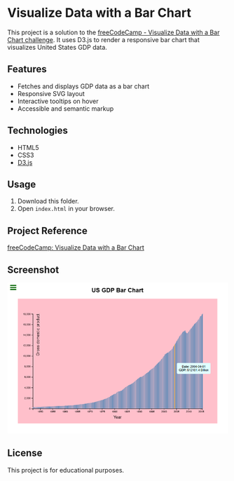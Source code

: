 # Visualize Data with a Bar Chart

This project is a solution to the [freeCodeCamp - Visualize Data with a Bar Chart challenge](https://www.freecodecamp.org/learn/data-visualization/data-visualization-projects/visualize-data-with-a-bar-chart). It uses D3.js to render a responsive bar chart that visualizes United States GDP data.

## Features

-   Fetches and displays GDP data as a bar chart
-   Responsive SVG layout
-   Interactive tooltips on hover
-   Accessible and semantic markup

## Technologies

-   HTML5
-   CSS3
-   [D3.js](https://d3js.org/)

## Usage

1. Download this folder.
2. Open `index.html` in your browser.

## Project Reference

[freeCodeCamp: Visualize Data with a Bar Chart](https://www.freecodecamp.org/learn/data-visualization/data-visualization-projects/visualize-data-with-a-bar-chart)

## Screenshot

![Bar Chart Screenshot](screenshot.png)

## License

This project is for educational purposes.
